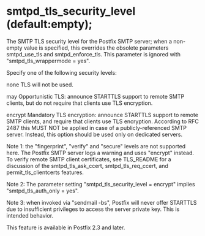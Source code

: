 # smtpd_tls_security_level (default:empty); 

 The SMTP TLS security level for the Postfix SMTP server; when
a non-empty value is specified, this overrides the obsolete parameters
smtpd_use_tls and smtpd_enforce_tls. This parameter is ignored with
"smtpd_tls_wrappermode = yes".  

 Specify one of the following security levels: 



none  TLS will not be used. 

may  Opportunistic TLS: announce STARTTLS support
to remote SMTP clients, but do not require that clients use TLS encryption.


encrypt Mandatory TLS encryption: announce
STARTTLS support to remote SMTP clients, and require that clients use TLS
encryption. According to RFC 2487 this MUST NOT be applied in case
of a publicly-referenced SMTP server. Instead, this option should
be used only on dedicated servers. 



 Note 1: the "fingerprint", "verify" and "secure" levels are not
supported here.
The Postfix SMTP server logs a warning and uses "encrypt" instead.
To verify remote SMTP client certificates, see TLS_README for a discussion
of the smtpd_tls_ask_ccert, smtpd_tls_req_ccert, and permit_tls_clientcerts
features.  

 Note 2: The parameter setting "smtpd_tls_security_level =
encrypt" implies "smtpd_tls_auth_only = yes".

 Note 3: when invoked via "sendmail -bs", Postfix will never
offer STARTTLS due to insufficient privileges to access the server
private key. This is intended behavior.

 This feature is available in Postfix 2.3 and later. 


